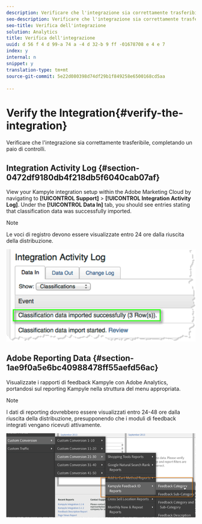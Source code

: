 ```yaml
---
description: Verificare che l'integrazione sia correttamente trasferibile, completando un paio di controlli.
seo-description: Verificare che l'integrazione sia correttamente trasferibile, completando un paio di controlli.
seo-title: Verifica dell'integrazione
solution: Analytics
title: Verifica dell'integrazione
uuid: d 56 f 4 d 99-a 74 a -4 d 32-b 9 ff -01678708 e 4 e 7
index: y
internal: n
snippet: y
translation-type: tm+mt
source-git-commit: 5e22d080398d74df29b1f849258e6500168cd5aa

---
```



# Verify the Integration{#verify-the-integration}

Verificare che l'integrazione sia correttamente trasferibile, completando un paio di controlli.

## Integration Activity Log {#section-0472df9180db4f218db5f6040cab07af}

View your Kampyle integration setup within the Adobe Marketing Cloud by navigating to **[!UICONTROL Support]** &gt; **[!UICONTROL Integration Activity Log]**. Under the **[!UICONTROL Data In]** tab, you should see entries stating that classification data was successfully imported.

>[!NOTE]
>
>Le voci di registro devono essere visualizzate entro 24 ore dalla riuscita della distribuzione.

![](assets/integration_activity_log.png)

## Adobe Reporting Data {#section-1ae9f0a5e6bc40988478ff55aefd56ac}

Visualizzate i rapporti di feedback Kampyle con Adobe Analytics, portandosi sul reporting Kampyle nella struttura del menu appropriata.

>[!NOTE]
>
>I dati di reporting dovrebbero essere visualizzati entro 24-48 ore dalla riuscita della distribuzione, presupponendo che i moduli di feedback integrati vengano ricevuti attivamente.

![](assets/adobe_reporting_data.png)


